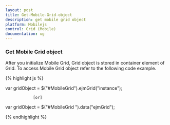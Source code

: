 ```yaml
---
layout: post
title: Get-Mobile-Grid-object
description: get mobile grid object
platform: Mobilejs
control: Grid (Mobile)
documentation: ug
---
```


### Get Mobile Grid object

After you initialize Mobile Grid, Grid object is stored in container element of Grid. To access Mobile Grid object refer to the following code example.

{% highlight js %}



var gridObject = $("#MobileGrid").ejmGrid("instance");



                [or]



var gridObject = $("#MobileGrid ").data("ejmGrid");



{% endhighlight %}




